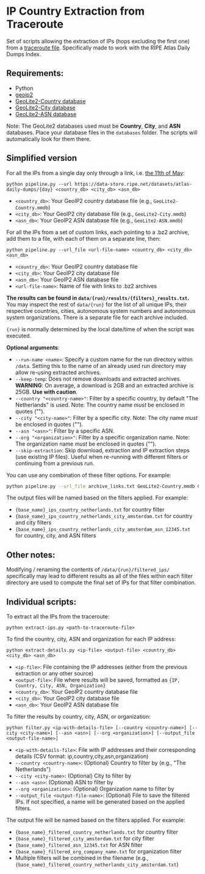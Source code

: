 # IP Country Extraction from Traceroute

Set of scripts allowing the extraction of IPs (hops excluding the first one) from a [traceroute file](https://data-store.ripe.net/datasets/atlas-daily-dumps/). Specifically made to work with the RIPE Atlas Daily Dumps Index.

## Requirements:
  - Python
  - [geoip2](https://pypi.org/project/geoip2/)
  - [GeoLite2-Country database](https://dev.maxmind.com/geoip/docs/databases/city-and-country/)
  - [GeoLite2-City database](https://dev.maxmind.com/geoip/docs/databases/city-and-country/)
  - [GeoLite2-ASN database](https://dev.maxmind.com/geoip/docs/databases/asn/)
  

Note: The GeoLite2 databases used must be **Country**, **City**, and **ASN** databases. Place your database files in the `databases` folder. The scripts will automatically look for them there.

## Simplified version

For all the IPs from a single day only through a link, i.e. [the 11th of May](https://data-store.ripe.net/datasets/atlas-daily-dumps/2025-05-11/):

```
python pipeline.py --url https://data-store.ripe.net/datasets/atlas-daily-dumps/{day} <country_db> <city_db> <asn_db>
```
- `<country_db>`: Your GeoIP2 country database file (e.g., `GeoLite2-Country.mmdb`)
- `<city_db>`: Your GeoIP2 city database file (e.g., `GeoLite2-City.mmdb`)
- `<asn_db>`: Your GeoIP2 ASN database file (e.g., `GeoLite2-ASN.mmdb`)

For all the IPs from a set of custom links, each pointing to a .bz2 archive, add them to a file, with each of them on a separate line, then:

```
python pipeline.py --url_file <url-file-name> <country_db> <city_db> <asn_db>
```
- `<country_db>`: Your GeoIP2 country database file
- `<city_db>`: Your GeoIP2 city database file
- `<asn_db>`: Your GeoIP2 ASN database file
- `<url-file-name>`: Name of file with links to .bz2 archives

**The results can be found in `data/{run}/results/{filters}_results.txt`.** You may inspect the rest of `data/{run}` for the list of all unique IPs, their respective countries, cities, autonomous system numbers and autonomous system organizations. There is a separate file for each archive included. 

`{run}` is normally determined by the local date/time of when the script was executed. 

**Optional arguments**:
- `--run-name <name>`: Specify a custom name for the run directory within `/data`. Setting this to the name of an already used run directory may allow re-using extracted archives.
- `--keep-temp`: Does not remove downloads and extracted archives. **WARNING**: On average, a download is 2GB and an extracted archive is 25GB. **Use with caution**.
- `--country "<country-name>"`: Filter by a specific country, by default "The Netherlands" is used. Note: The country name *must* be enclosed in quotes ("").
- `--city "<city-name>"`: Filter by a specific city. Note: The city name *must* be enclosed in quotes ("").
- `--asn "<asn>"`: Filter by a specific ASN.
- `--org "<organization>"`: Filter by a specific organization name. Note: The organization name *must* be enclosed in quotes ("").
- `--skip-extraction`: Skip download, extraction and IP extraction steps (use existing IP files). Useful when re-running with different filters or continuing from a previous run.

You can use any combination of these filter options. For example:
```bash
python pipeline.py --url_file archive_links.txt GeoLite2-Country.mmdb GeoLite2-City.mmdb GeoLite2-ASN.mmdb --country "The Netherlands" --city "Delft"
```

The output files will be named based on the filters applied. For example:
- `{base_name}_ips_country_netherlands.txt` for country filter
- `{base_name}_ips_country_netherlands_city_amsterdam.txt` for country and city filters
- `{base_name}_ips_country_netherlands_city_amsterdam_asn_12345.txt` for country, city, and ASN filters

## Other notes:

Modifying / renaming the contents of `/data/{run}/filtered_ips/` specifically may lead to different results as all of the files within each filter directory are used to compute the final set of IPs for that filter combination.

## Individual scripts:

To extract all the IPs from the traceroute:

```
python extract-ips.py <path-to-traceroute-file>
```

To find the country, city, ASN and organization for each IP address:

```
python extract-details.py <ip-file> <output-file> <country_db> <city_db> <asn_db>
```
- `<ip-file>`: File containing the IP addresses (either from the previous extraction or any other source)
- `<output-file>`: File where results will be saved, formatted as `{IP, Country, City, ASN, Organization}`
- `<country_db>`: Your GeoIP2 country database file
- `<city_db>`: Your GeoIP2 city database file
- `<asn_db>`: Your GeoIP2 ASN database file

To filter the results by country, city, ASN, or organization:

```
python filter.py <ip-with-details-file> [--country <country-name>] [--city <city-name>] [--asn <asn>] [--org <organization>] [--output_file <output-file-name>]
```

- `<ip-with-details-file>`: File with IP addresses and their corresponding details (CSV format: ip,country,city,asn,organization)
- `--country <country-name>`: (Optional) Country to filter by (e.g., "The Netherlands")
- `--city <city-name>`: (Optional) City to filter by
- `--asn <asn>`: (Optional) ASN to filter by
- `--org <organization>`: (Optional) Organization name to filter by
- `--output_file <output-file-name>`: (Optional) File to save the filtered IPs. If not specified, a name will be generated based on the applied filters.

The output file will be named based on the filters applied. For example:
- `{base_name}_filtered_country_netherlands.txt` for country filter
- `{base_name}_filtered_city_amsterdam.txt` for city filter
- `{base_name}_filtered_asn_12345.txt` for ASN filter
- `{base_name}_filtered_org_company_name.txt` for organization filter
- Multiple filters will be combined in the filename (e.g., `{base_name}_filtered_country_netherlands_city_amsterdam.txt`)
